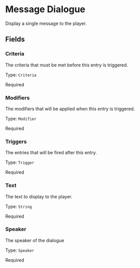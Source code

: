 # Message Dialogue

Display a single message to the player.

## Fields


### Criteria
The criteria that must be met before this entry is triggered.

Type: `Criteria`

Required

### Modifiers
The modifiers that will be applied when this entry is triggered.

Type: `Modifier`

Required

### Triggers
The entries that will be fired after this entry.

Type: `Trigger`

Required

### Text
The text to display to the player.

Type: `String`

Required

### Speaker
The speaker of the dialogue

Type: `Speaker`

Required
